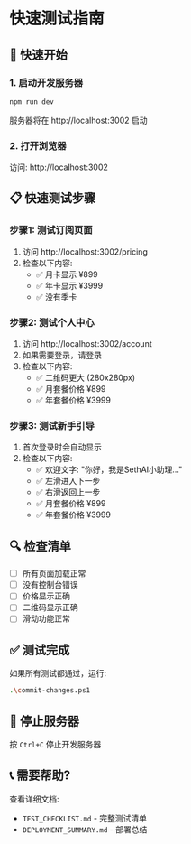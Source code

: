 # 快速测试指南

## 🚀 快速开始

### 1. 启动开发服务器
```bash
npm run dev
```
服务器将在 http://localhost:3002 启动

### 2. 打开浏览器
访问: http://localhost:3002

## 📋 快速测试步骤

### 步骤1: 测试订阅页面
1. 访问 http://localhost:3002/pricing
2. 检查以下内容:
   - ✅ 月卡显示 ¥899
   - ✅ 年卡显示 ¥3999
   - ✅ 没有季卡

### 步骤2: 测试个人中心
1. 访问 http://localhost:3002/account
2. 如果需要登录，请登录
3. 检查以下内容:
   - ✅ 二维码更大 (280x280px)
   - ✅ 月套餐价格 ¥899
   - ✅ 年套餐价格 ¥3999

### 步骤3: 测试新手引导
1. 首次登录时会自动显示
2. 检查以下内容:
   - ✅ 欢迎文字: "你好，我是SethAI小助理..."
   - ✅ 左滑进入下一步
   - ✅ 右滑返回上一步
   - ✅ 月套餐价格 ¥899
   - ✅ 年套餐价格 ¥3999

## 🔍 检查清单

- [ ] 所有页面加载正常
- [ ] 没有控制台错误
- [ ] 价格显示正确
- [ ] 二维码显示正确
- [ ] 滑动功能正常

## ✅ 测试完成

如果所有测试都通过，运行:
```bash
.\commit-changes.ps1
```

## 🛑 停止服务器

按 `Ctrl+C` 停止开发服务器

## 📞 需要帮助?

查看详细文档:
- `TEST_CHECKLIST.md` - 完整测试清单
- `DEPLOYMENT_SUMMARY.md` - 部署总结

